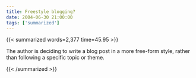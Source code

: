 ```yaml
---
title: Freestyle blogging?
date: 2004-06-30 21:00:00
tags: ['summarized']
---
```


{{< summarized words=2,377 time=45.95 >}}

The author is deciding to write a blog post in a more free-form style, rather than following a specific topic or theme.

{{< /summarized >}}